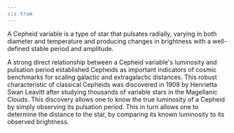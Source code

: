 ```yaml
---
s:: true
---
```

A Cepheid variable is a type of star that pulsates radially, varying in both diameter and temperature and producing changes in brightness with a well-defined stable period and amplitude.

A strong direct relationship between a Cepheid variable's luminosity and pulsation period established Cepheids as important indicators of cosmic benchmarks for scaling galactic and extragalactic distances. This robust characteristic of classical Cepheids was discovered in 1908 by Henrietta Swan Leavitt after studying thousands of variable stars in the Magellanic Clouds. This discovery allows one to know the true luminosity of a Cepheid by simply observing its pulsation period. This in turn allows one to determine the distance to the star, by comparing its known luminosity to its observed brightness.